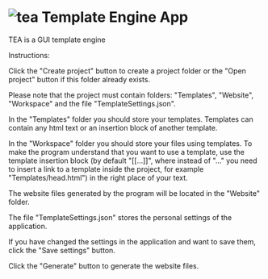 # ![tea](https://user-images.githubusercontent.com/63448832/208745193-99ccde9b-afb1-424b-832f-b8f1f69f0921.png) Template Engine App
TEA is a GUI template engine

Instructions:

Click the "Create project" button to create a project folder or the "Open project" button if this folder already exists.

Please note that the project must contain folders: "Templates", "Website", "Workspace" and the file "TemplateSettings.json".

In the "Templates" folder you should store your templates. Templates can contain any html text or an insertion block of another template.

In the "Workspace" folder you should store your files using templates. To make the program understand that you want to use a template, use the template insertion block (by default "[[...]]", where instead of "..." you need to insert a link to a template inside the project, for example "Templates/head.html") in the right place of your text. 

The website files generated by the program will be located in the "Website" folder.

The file "TemplateSettings.json" stores the personal settings of the application.

If you have changed the settings in the application and want to save them, click the "Save settings" button.

Click the "Generate" button to generate the website files.
